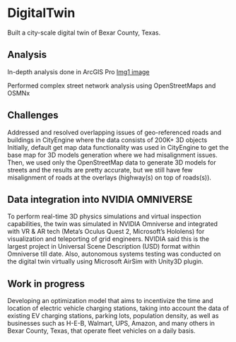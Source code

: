 # DigitalTwin
Built a city-scale digital twin of Bexar County, Texas. 

## Analysis
In-depth analysis done in ArcGIS Pro
[Img1 image](/Images/Img.png)


Performed complex street network analysis using OpenStreetMaps and OSMNx

## Challenges
Addressed and resolved overlapping issues of geo-referenced roads and buildings in CityEngine where the data consists of 200K+ 3D objects
Initially, default get map data functionality was used in CityEngine to get the base map for 3D models generation where we had misalignment issues. Then, we used only the OpenStreetMap data to generate 3D models for streets and the results are pretty accurate, but we still have few misalignment of roads at the overlays (highway(s) on top of roads(s)).

## Data integration into NVIDIA OMNIVERSE
To perform real-time 3D physics simulations and virtual inspection capabilities, the twin was simulated in NVIDIA Omniverse and integrated with VR & AR tech (Meta’s Oculus Quest 2, Microsoft’s Hololens) for visualization and teleporting of grid engineers. NVIDIA said this is the largest project in Universal Scene Description (USD) format within Omniverse till date.
Also, autonomous systems testing was conducted on the digital twin virtually using Microsoft AirSim with Unity3D plugin.

## Work in progress
Developing an optimization model that aims to incentivize the time and location of electric vehicle charging stations,
taking into account the data of existing EV charging stations, parking lots, population density, as well as businesses such as H-E-B, Walmart, UPS, Amazon, and many others in Bexar County, Texas, that operate fleet vehicles on a daily basis.

